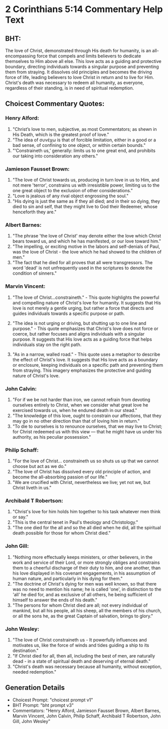 # 2 Corinthians 5:14 Commentary Help Text

## BHT:
The love of Christ, demonstrated through His death for humanity, is an all-encompassing force that compels and limits believers to dedicate themselves to Him above all else. This love acts as a guiding and protective boundary, directing individuals towards a singular purpose and preventing them from straying. It dissolves old principles and becomes the driving force of life, leading believers to love Christ in return and to live for Him. Christ's death was necessary to redeem all humanity, as everyone, regardless of their standing, is in need of spiritual redemption.

## Choicest Commentary Quotes:
### Henry Alford:
1. "Christ’s love to men, subjective, as most Commentators; as shewn in His Death, which is the greatest proof of love."
2. "The idea of συνέχω is that of forcible limitation, either in a good or a bad sense, of confining to one object, or within certain bounds."
3. "‘Constraineth us,’ generally: limits us to one great end, and prohibits our taking into consideration any others."

### Jamieson Fausset Brown:
1. "The love of Christ towards us, producing in turn love in us to Him, and not mere 'terror', constrains us with irresistible power, limiting us to the one great object to the exclusion of other considerations." 
2. "Love is jealous of any rival object engrossing the soul."
3. "His dying is just the same as if they all died; and in their so dying, they died to sin and self, that they might live to God their Redeemer, whose henceforth they are."

### Albert Barnes:
1. "The phrase 'the love of Christ' may denote either the love which Christ bears toward us, and which he has manifested, or our love toward him."
2. "The impelling, or exciting motive in the labors and self-denials of Paul, was the love of Christ - the love which he had showed to the children of men."
3. "The fact that he died for all proves that all were transgressors. The word 'dead' is not unfrequently used in the scriptures to denote the condition of sinners."

### Marvin Vincent:
1. "The love of Christ...constraineth." - This quote highlights the powerful and compelling nature of Christ's love for humanity. It suggests that His love is not merely a gentle urging, but rather a force that directs and guides individuals towards a specific purpose or path.

2. "The idea is not urging or driving, but shutting up to one line and purpose." - This quote emphasizes that Christ's love does not force or coerce, but rather focuses and aligns individuals with a singular purpose. It suggests that His love acts as a guiding force that helps individuals stay on the right path.

3. "As in a narrow, walled road." - This quote uses a metaphor to describe the effect of Christ's love. It suggests that His love acts as a boundary or enclosure, keeping individuals on a specific path and preventing them from straying. This imagery emphasizes the protective and guiding nature of Christ's love.

### John Calvin:
1. "For if we be not harder than iron, we cannot refrain from devoting ourselves entirely to Christ, when we consider what great love he exercised towards us, when he endured death in our stead."
2. "The knowledge of this love, ought to constrain our affections, that they may go in no other direction than that of loving him in return."
3. "To die to ourselves is to renounce ourselves, that we may live to Christ; for Christ redeemed us with this view — that he might have us under his authority, as his peculiar possession."

### Philip Schaff:
1. "For the love of Christ... constraineth us so shuts us up that we cannot choose but act as we do." 
2. "The love of Christ has dissolved every old principle of action, and become the all-absorbing passion of our life." 
3. "We are crucified with Christ, nevertheless we live; yet not we, but Christ liveth in us."

### Archibald T Robertson:
1. "Christ's love for him holds him together to his task whatever men think or say."
2. "This is the central tenet in Paul's theology and Christology."
3. "The one died for the all and so the all died when he did, all the spiritual death possible for those for whom Christ died."

### John Gill:
1. "Nothing more effectually keeps ministers, or other believers, in the work and service of their Lord, or more strongly obliges and constrains them to a cheerful discharge of their duty to him, and one another, than his love displayed in his covenant engagements, in his assumption of human nature, and particularly in his dying for them."
2. "The doctrine of Christ's dying for men was well known, so that there was no need to mention his name; he is called 'one', in distinction to the 'all' he died for, and as exclusive of all others, he being sufficient of himself to answer the ends of his death."
3. "The persons for whom Christ died are all; not every individual of mankind, but all his people, all his sheep, all the members of his church, or all the sons he, as the great Captain of salvation, brings to glory."

### John Wesley:
1. "The love of Christ constraineth us - It powerfully influences and motivates us, like the force of winds and tides guiding a ship to its destination."
2. "If Christ died for all, then all, including the best of men, are naturally dead - in a state of spiritual death and deserving of eternal death."
3. "Christ's death was necessary because all humanity, without exception, needed redemption."


## Generation Details
- Choicest Prompt: "choicest prompt v1"
- BHT Prompt: "bht prompt v3"
- Commentators: "Henry Alford, Jamieson Fausset Brown, Albert Barnes, Marvin Vincent, John Calvin, Philip Schaff, Archibald T Robertson, John Gill, John Wesley"
